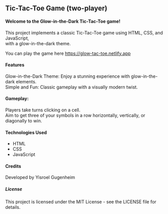 ## Tic-Tac-Toe Game (two-player)
#### Welcome to the Glow-in-the-Dark Tic-Tac-Toe game!
This project implements a classic Tic-Tac-Toe game using HTML, CSS, and JavaScript, <br>
with a glow-in-the-dark theme.

You can play the game here https://glow-tac-toe.netlify.app

#### Features
Glow-in-the-Dark Theme: Enjoy a stunning experience with glow-in-the-dark elements.<br>
Simple and Fun: Classic gameplay with a visually modern twist.

#### Gameplay:
Players take turns clicking on a cell.<br>
Aim to get three of your symbols in a row horizontally, vertically, or diagonally to win.<br>

#### Technologies Used
- HTML
- CSS
- JavaScript
#### Credits
Developed by Yisroel Gugenheim
##### License
This project is licensed under the MIT License - see the LICENSE file for details.

